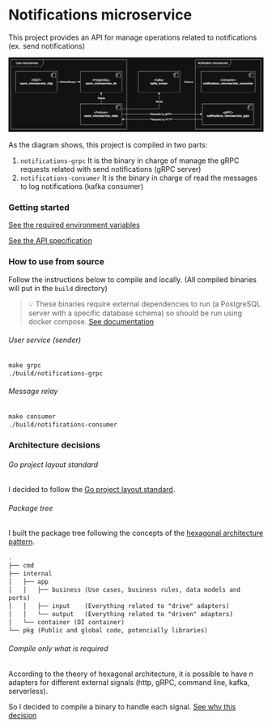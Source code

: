 # Notifications microservice

This project provides an API for manage operations related to notifications (ex. send notifications)

![Component diagram](../docs/components.png)

As the diagram shows, this project is compiled in two parts:
1. `notifications-grpc`  It is the binary in charge of manage the gRPC requests related with send notifications (gRPC server)
2. `notifications-consumer` It is the binary in charge of read the messages to log notifications (kafka consumer)

### Getting started
[See the required environment variables](.env.example)

[See the API specification]()

### How to use from source
Follow the instructions below to compile and locally.
(All compiled binaries will put in the `build` directory)

> 💡 These binaries require external dependencies to run (a PostgreSQL server with a specific database schema)
> so should be run using docker compose. [See documentation](../README.md)
###### User service (sender)
```shell
make grpc
./build/notifications-grpc
```
###### Message relay
```shell
make consumer
./build/notifications-consumer
```

### Architecture decisions
###### Go project layout standard
I decided to follow the [Go project layout standard](https://github.com/golang-standards/project-layout).
###### Package tree
I built the package tree following the concepts of the [hexagonal architecture pattern](https://alistair.cockburn.us/hexagonal-architecture/).
```
.
├── cmd
├── internal
│   ├── app
│   │   ├── business (Use cases, business rules, data models and ports)
│   │   ├── input    (Everything related to "drive" adapters)
│   │   └── output   (Everything related to "driven" adapters)
│   └── container (DI container)
└── pkg (Public and global code, potencially libraries)
```
###### Compile only what is required
According to the theory of hexagonal architecture, it is possible to have *n* adapters for different external signals (http, gRPC, command line, kafka, serverless).

So I decided to compile a binary to handle each signal. [See why this decision](../docs/splitting.md)